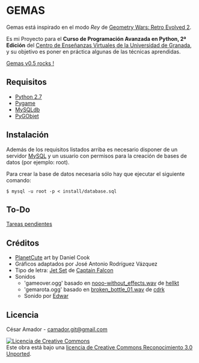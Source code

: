 GEMAS
=====

Gemas está inspirado en el modo *Rey* de [Geometry Wars: Retro Evolved 2](http://en.wikipedia.org/wiki/Geometry_Wars:_Retro_Evolved_2).

Es mi Proyecto para el **Curso de Programación
Avanzada en Python, 2ª Edición** del [Centro de Enseñanzas Virtuales de la
Universidad de Granada](http://cevug.ugr.es), y su objetivo es poner en práctica
algunas de las técnicas aprendidas.

[Gemas v0.5 rocks !](https://www.dropbox.com/s/6p8c5wob04xcusb/Gemas_Screencast.webm)

Requisitos
----------
* [Python 2.7](http://www.python.org/)
* [Pygame](http://www.pygame.org)
* [MySQLdb](http://sourceforge.net/projects/mysql-python/)
* [PyGObjet](https://live.gnome.org/PyGObject)

Instalación
-----------
Además de los requisitos listados arriba es necesario disponer de un servidor 
[MySQL](http://www.mysql.com/) y un usuario con permisos para la creación de bases de datos (por ejemplo: root).

Para crear la base de datos necesaria sólo hay que ejecutar el siguiente comando:

    $ mysql -u root -p < install/database.sql

To-Do
-----
[Tareas pendientes](https://github.com/camador/curso_python/issues?milestone=2&state=open)

Créditos
--------
- [PlanetCute](http://www.lostgarden.com/2007/05/dancs-miraculously-flexible-game.html) art by Daniel Cook 
- Gráficos adaptados por José Antonio Rodríguez Vázquez
- Tipo de letra: [Jet Set](http://www.fontspace.com/captain-falcon/jet-set) de [Captain Falcon](http://www.fontspace.com/captain-falcon)
- Sonidos
  - 'gameover.ogg' basado en [nooo-without_effects.wav](http://www.freesound.org/people/hellkt/sounds/80922/) de [hellkt](http://www.freesound.org/people/hellkt/)
  - 'gemarota.ogg' basado en [broken_bottle_01.wav](http://www.freesound.org/people/cdrk/sounds/68449/) de [cdrk](http://www.freesound.org/people/cdrk/)
  - Sonido por [Edwar](https://soundcloud.com/edwar-rodriguez)
  
Licencia
--------

César Amador - camador.git@gmail.com 

<a rel="license" href="http://creativecommons.org/licenses/by/3.0/deed.es_ES"><img alt="Licencia de Creative Commons" style="border-width:0" src="http://i.creativecommons.org/l/by/3.0/88x31.png" /></a><br />
Este obra está bajo una <a rel="license" href="http://creativecommons.org/licenses/by/3.0/deed.es_ES">licencia de Creative Commons Reconocimiento 3.0 Unported</a>.
